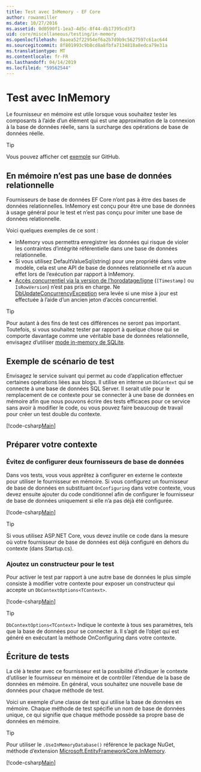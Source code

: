 ```yaml
---
title: Test avec InMemory - EF Core
author: rowanmiller
ms.date: 10/27/2016
ms.assetid: 0d0590f1-1ea3-4d5c-8f44-db17395cd3f3
uid: core/miscellaneous/testing/in-memory
ms.openlocfilehash: 8aaea52f22954ef6a2b7d9b9c5627597c61ac644
ms.sourcegitcommit: 8f801993c9b8cd8a8fbfa7134818a8edca79e31a
ms.translationtype: MT
ms.contentlocale: fr-FR
ms.lasthandoff: 04/14/2019
ms.locfileid: "59562544"
---
```

# <a name="testing-with-inmemory"></a>Test avec InMemory

Le fournisseur en mémoire est utile lorsque vous souhaitez tester les composants à l’aide d’un élément qui est une approximation de la connexion à la base de données réelle, sans la surcharge des opérations de base de données réelle.

> [!TIP]  
> Vous pouvez afficher cet [exemple](https://github.com/aspnet/EntityFramework.Docs/tree/master/samples/core/Miscellaneous/Testing) sur GitHub.

## <a name="inmemory-is-not-a-relational-database"></a>En mémoire n’est pas une base de données relationnelle

Fournisseurs de base de données EF Core n’ont pas à être des bases de données relationnelles. InMemory est conçu pour être une base de données à usage général pour le test et n’est pas conçu pour imiter une base de données relationnelle.

Voici quelques exemples de ce sont :

* InMemory vous permettra enregistrer les données qui risque de violer les contraintes d’intégrité référentielle dans une base de données relationnelle.
* Si vous utilisez DefaultValueSql(string) pour une propriété dans votre modèle, cela est une API de base de données relationnelle et n’a aucun effet lors de l’exécution par rapport à InMemory.
* [Accès concurrentiel via la version de l’horodatage/ligne](xref:core/modeling/concurrency#timestamprow-version) (`[Timestamp]` ou `IsRowVersion`) n’est pas pris en charge. Ne [DbUpdateConcurrencyException](https://docs.microsoft.com/dotnet/api/microsoft.entityframeworkcore.dbupdateconcurrencyexception) sera levée si une mise à jour est effectuée à l’aide d’un ancien jeton d’accès concurrentiel.

> [!TIP]  
> Pour autant à des fins de test ces différences ne seront pas important. Toutefois, si vous souhaitez tester par rapport à quelque chose qui se comporte davantage comme une véritable base de données relationnelle, envisagez d’utiliser [mode in-memory de SQLite](sqlite.md).

## <a name="example-testing-scenario"></a>Exemple de scénario de test

Envisagez le service suivant qui permet au code d’application effectuer certaines opérations liées aux blogs. Il utilise en interne un `DbContext` qui se connecte à une base de données SQL Server. Il serait utile pour le remplacement de ce contexte pour se connecter à une base de données en mémoire afin que nous pouvons écrire des tests efficaces pour ce service sans avoir à modifier le code, ou vous pouvez faire beaucoup de travail pour créer un test double du contexte.

[!code-csharp[Main](../../../../samples/core/Miscellaneous/Testing/BusinessLogic/BlogService.cs)]

## <a name="get-your-context-ready"></a>Préparer votre contexte

### <a name="avoid-configuring-two-database-providers"></a>Évitez de configurer deux fournisseurs de base de données

Dans vos tests, vous vous apprêtez à configurer en externe le contexte pour utiliser le fournisseur en mémoire. Si vous configurez un fournisseur de base de données en substituant `OnConfiguring` dans votre contexte, vous devez ensuite ajouter du code conditionnel afin de configurer le fournisseur de base de données uniquement si elle n’a pas déjà été configurée.

[!code-csharp[Main](../../../../samples/core/Miscellaneous/Testing/BusinessLogic/BloggingContext.cs#OnConfiguring)]

> [!TIP]  
> Si vous utilisez ASP.NET Core, vous devez inutile ce code dans la mesure où votre fournisseur de base de données est déjà configuré en dehors du contexte (dans Startup.cs).

### <a name="add-a-constructor-for-testing"></a>Ajoutez un constructeur pour le test

Pour activer le test par rapport à une autre base de données le plus simple consiste à modifier votre contexte pour exposer un constructeur qui accepte un `DbContextOptions<TContext>`.

[!code-csharp[Main](../../../../samples/core/Miscellaneous/Testing/BusinessLogic/BloggingContext.cs#Constructors)]

> [!TIP]  
> `DbContextOptions<TContext>` Indique le contexte à tous ses paramètres, tels que la base de données pour se connecter à. Il s’agit de l’objet qui est généré en exécutant la méthode OnConfiguring dans votre contexte.

## <a name="writing-tests"></a>Écriture de tests

La clé à tester avec ce fournisseur est la possibilité d’indiquer le contexte d’utiliser le fournisseur en mémoire et de contrôler l’étendue de la base de données en mémoire. En général, vous souhaitez une nouvelle base de données pour chaque méthode de test.

Voici un exemple d’une classe de test qui utilise la base de données en mémoire. Chaque méthode de test spécifie un nom de base de données unique, ce qui signifie que chaque méthode possède sa propre base de données en mémoire.

>[!TIP]
> Pour utiliser le `.UseInMemoryDatabase()` référence le package NuGet, méthode d’extension [Microsoft.EntityFrameworkCore.InMemory](https://www.nuget.org/packages/Microsoft.EntityFrameworkCore.InMemory/).

[!code-csharp[Main](../../../../samples/core/Miscellaneous/Testing/TestProject/InMemory/BlogServiceTests.cs)]
